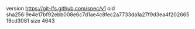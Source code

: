 version https://git-lfs.github.com/spec/v1
oid sha256:9e4e17bf92ebb008e6c7d1ae4c8fec2a7733da1a27f9d3ea4f20266519cd3081
size 4643
